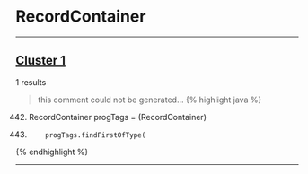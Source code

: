 # RecordContainer

***

## [Cluster 1](./1)
1 results
> this comment could not be generated...
{% highlight java %}
442. RecordContainer progTags = (RecordContainer)
448.         progTags.findFirstOfType(
{% endhighlight %}

***

